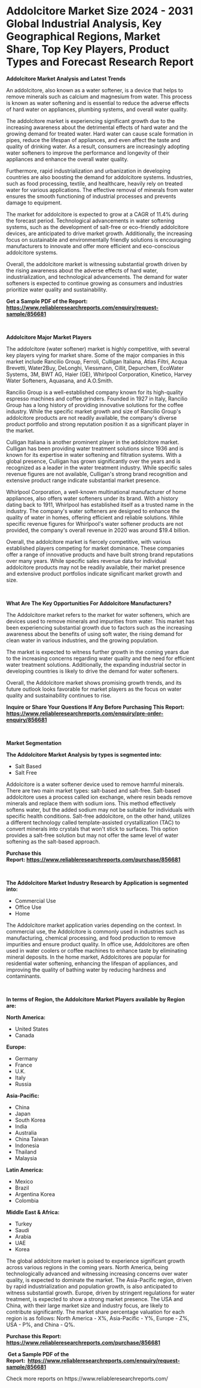 <p><h1>Addolcitore Market Size 2024 - 2031 Global Industrial Analysis, Key Geographical Regions, Market Share, Top Key Players, Product Types and Forecast Research Report</h1></p><p><strong>Addolcitore Market Analysis and Latest Trends</strong></p>
<p><p>An addolcitore, also known as a water softener, is a device that helps to remove minerals such as calcium and magnesium from water. This process is known as water softening and is essential to reduce the adverse effects of hard water on appliances, plumbing systems, and overall water quality.</p><p>The addolcitore market is experiencing significant growth due to the increasing awareness about the detrimental effects of hard water and the growing demand for treated water. Hard water can cause scale formation in pipes, reduce the lifespan of appliances, and even affect the taste and quality of drinking water. As a result, consumers are increasingly adopting water softeners to improve the performance and longevity of their appliances and enhance the overall water quality.</p><p>Furthermore, rapid industrialization and urbanization in developing countries are also boosting the demand for addolcitore systems. Industries, such as food processing, textile, and healthcare, heavily rely on treated water for various applications. The effective removal of minerals from water ensures the smooth functioning of industrial processes and prevents damage to equipment.</p><p>The market for addolcitore is expected to grow at a CAGR of 11.4% during the forecast period. Technological advancements in water softening systems, such as the development of salt-free or eco-friendly addolcitore devices, are anticipated to drive market growth. Additionally, the increasing focus on sustainable and environmentally friendly solutions is encouraging manufacturers to innovate and offer more efficient and eco-conscious addolcitore systems.</p><p>Overall, the addolcitore market is witnessing substantial growth driven by the rising awareness about the adverse effects of hard water, industrialization, and technological advancements. The demand for water softeners is expected to continue growing as consumers and industries prioritize water quality and sustainability.</p></p>
<p><strong>Get a Sample PDF of the Report:&nbsp; <a href="https://www.reliableresearchreports.com/enquiry/request-sample/856681">https://www.reliableresearchreports.com/enquiry/request-sample/856681</a></strong></p>
<p>&nbsp;</p>
<p><strong>Addolcitore Major Market Players</strong></p>
<p><p>The addolcitore (water softener) market is highly competitive, with several key players vying for market share. Some of the major companies in this market include Rancilio Group, Ferroli, Culligan Italiana, Atlas Filtri, Acqua Brevetti, Water2Buy, DeLonghi, Viessmann, Cillit, Depurchem, EcoWater Systems, 3M, BWT AG, Haier (GE), Whirlpool Corporation, Kinetico, Harvey Water Softeners, Aquasana, and A.O.Smith.</p><p>Rancilio Group is a well-established company known for its high-quality espresso machines and coffee grinders. Founded in 1927 in Italy, Rancilio Group has a long history of providing innovative solutions for the coffee industry. While the specific market growth and size of Rancilio Group's addolcitore products are not readily available, the company's diverse product portfolio and strong reputation position it as a significant player in the market.</p><p>Culligan Italiana is another prominent player in the addolcitore market. Culligan has been providing water treatment solutions since 1936 and is known for its expertise in water softening and filtration systems. With a global presence, Culligan has grown significantly over the years and is recognized as a leader in the water treatment industry. While specific sales revenue figures are not available, Culligan's strong brand recognition and extensive product range indicate substantial market presence.</p><p>Whirlpool Corporation, a well-known multinational manufacturer of home appliances, also offers water softeners under its brand. With a history dating back to 1911, Whirlpool has established itself as a trusted name in the industry. The company's water softeners are designed to enhance the quality of water in homes, offering efficient and reliable solutions. While specific revenue figures for Whirlpool's water softener products are not provided, the company's overall revenue in 2020 was around $19.4 billion.</p><p>Overall, the addolcitore market is fiercely competitive, with various established players competing for market dominance. These companies offer a range of innovative products and have built strong brand reputations over many years. While specific sales revenue data for individual addolcitore products may not be readily available, their market presence and extensive product portfolios indicate significant market growth and size.</p></p>
<p>&nbsp;</p>
<p><strong>What Are The Key Opportunities For Addolcitore Manufacturers?</strong></p>
<p><p>The Addolcitore market refers to the market for water softeners, which are devices used to remove minerals and impurities from water. This market has been experiencing substantial growth due to factors such as the increasing awareness about the benefits of using soft water, the rising demand for clean water in various industries, and the growing population.</p><p>The market is expected to witness further growth in the coming years due to the increasing concerns regarding water quality and the need for efficient water treatment solutions. Additionally, the expanding industrial sector in developing countries is likely to drive the demand for water softeners.</p><p>Overall, the Addolcitore market shows promising growth trends, and its future outlook looks favorable for market players as the focus on water quality and sustainability continues to rise.</p></p>
<p><strong>Inquire or Share Your Questions If Any Before Purchasing This Report: <a href="https://www.reliableresearchreports.com/enquiry/pre-order-enquiry/856681">https://www.reliableresearchreports.com/enquiry/pre-order-enquiry/856681</a></strong></p>
<p>&nbsp;</p>
<p><strong>Market Segmentation</strong></p>
<p><strong>The Addolcitore Market Analysis by types is segmented into:</strong></p>
<p><ul><li>Salt Based</li><li>Salt Free</li></ul></p>
<p><p>Addolcitore is a water softener device used to remove harmful minerals. There are two main market types: salt-based and salt-free. Salt-based addolcitore uses a process called ion exchange, where resin beads remove minerals and replace them with sodium ions. This method effectively softens water, but the added sodium may not be suitable for individuals with specific health conditions. Salt-free addolcitore, on the other hand, utilizes a different technology called template-assisted crystallization (TAC) to convert minerals into crystals that won't stick to surfaces. This option provides a salt-free solution but may not offer the same level of water softening as the salt-based approach.</p></p>
<p><strong>Purchase this Report:&nbsp;<a href="https://www.reliableresearchreports.com/purchase/856681">https://www.reliableresearchreports.com/purchase/856681</a></strong></p>
<p>&nbsp;</p>
<p><strong>The Addolcitore Market Industry Research by Application is segmented into:</strong></p>
<p><ul><li>Commercial Use</li><li>Office Use</li><li>Home</li></ul></p>
<p><p>The Addolcitore market application varies depending on the context. In commercial use, the Addolcitore is commonly used in industries such as manufacturing, chemical processing, and food production to remove impurities and ensure product quality. In office use, Addolcitores are often used in water coolers or coffee machines to enhance taste by eliminating mineral deposits. In the home market, Addolcitores are popular for residential water softening, enhancing the lifespan of appliances, and improving the quality of bathing water by reducing hardness and contaminants.</p></p>
<p>&nbsp;</p>
<p><strong>In terms of Region, the Addolcitore Market Players available by Region are:</strong></p>
<p>
    <p> <strong> North America: </strong>
        <ul>
            <li>United States</li>
            <li>Canada</li>
        </ul>
        </p> 
    <p> <strong> Europe: </strong>
        <ul>
            <li>Germany</li>
            <li>France</li>
            <li>U.K.</li>
            <li>Italy</li>
            <li>Russia</li>
        </ul>
        </p> 
    <p> <strong> Asia-Pacific: </strong>
        <ul>
            <li>China</li>
            <li>Japan</li>
            <li>South Korea</li>
            <li>India</li>
            <li>Australia</li>
            <li>China Taiwan</li>
            <li>Indonesia</li>
            <li>Thailand</li>
            <li>Malaysia</li>
        </ul>
        </p> 
    <p> <strong> Latin America: </strong>
        <ul>
            <li>Mexico</li>
            <li>Brazil</li>
            <li>Argentina Korea</li>
            <li>Colombia</li>
        </ul>
        </p> 
    <p> <strong> Middle East & Africa: </strong>
        <ul>
            <li>Turkey</li>
            <li>Saudi</li>
            <li>Arabia</li>
            <li>UAE</li>
            <li>Korea</li>
        </ul>
    </p>
    </p>
<p><p>The global addolcitore market is poised to experience significant growth across various regions in the coming years. North America, being technologically advanced and witnessing increasing concerns over water quality, is expected to dominate the market. The Asia-Pacific region, driven by rapid industrialization and population growth, is also anticipated to witness substantial growth. Europe, driven by stringent regulations for water treatment, is expected to show a strong market presence. The USA and China, with their large market size and industry focus, are likely to contribute significantly. The market share percentage valuation for each region is as follows: North America - X%, Asia-Pacific - Y%, Europe - Z%, USA - P%, and China - Q%.</p></p>
<p><strong>Purchase this Report: <a href="https://www.reliableresearchreports.com/purchase/856681">https://www.reliableresearchreports.com/purchase/856681</a></strong></p>
<p>&nbsp;<strong>Get a Sample PDF of the Report:&nbsp;&nbsp;<a href="https://www.reliableresearchreports.com/enquiry/request-sample/856681">https://www.reliableresearchreports.com/enquiry/request-sample/856681</a></strong></p>
<p><strong></strong></p>
<p>Check more reports on https://www.reliableresearchreports.com/</p>